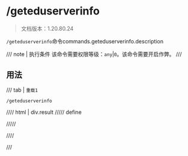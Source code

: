 # /geteduserverinfo

> 文档版本：1.20.80.24

`/geteduserverinfo`命令commands.geteduserverinfo.description

/// note | 执行条件
该命令需要权限等级：`any`|`0`。该命令需要开启作弊。
///

## 用法

/// tab | `重载1`
```mcfunction
/geteduserverinfo
```

//// html | div.result
///// define

/////

////

///
